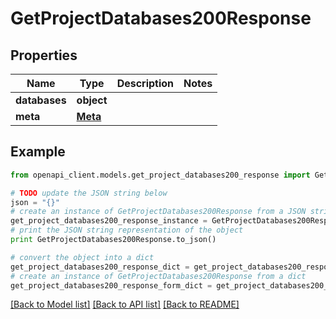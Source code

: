 # GetProjectDatabases200Response


## Properties
Name | Type | Description | Notes
------------ | ------------- | ------------- | -------------
**databases** | **object** |  | 
**meta** | [**Meta**](Meta.md) |  | 

## Example

```python
from openapi_client.models.get_project_databases200_response import GetProjectDatabases200Response

# TODO update the JSON string below
json = "{}"
# create an instance of GetProjectDatabases200Response from a JSON string
get_project_databases200_response_instance = GetProjectDatabases200Response.from_json(json)
# print the JSON string representation of the object
print GetProjectDatabases200Response.to_json()

# convert the object into a dict
get_project_databases200_response_dict = get_project_databases200_response_instance.to_dict()
# create an instance of GetProjectDatabases200Response from a dict
get_project_databases200_response_form_dict = get_project_databases200_response.from_dict(get_project_databases200_response_dict)
```
[[Back to Model list]](../README.md#documentation-for-models) [[Back to API list]](../README.md#documentation-for-api-endpoints) [[Back to README]](../README.md)


